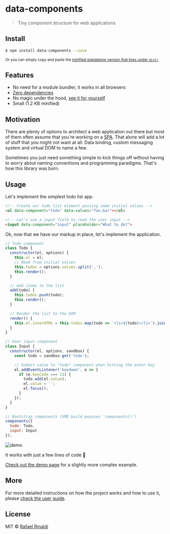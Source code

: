 [demo-url]: https://rafaelrinaldi.github.io/data-components
[dist-url]: https://raw.githubusercontent.com/rafaelrinaldi/data-components/master/dist/index.min.js
[index]: https://github.com/rafaelrinaldi/data-components/blob/master/index.js
[manifest]: https://github.com/rafaelrinaldi/data-components/blob/master/package.json
[spa]: https://en.wikipedia.org/wiki/Single-page_application
[url]: http://rinaldi.io

# data-components

> Tiny component structure for web applications

## Install

```sh
$ npm install data-components --save
```

<sup>Or you can simply copy and paste the [minified standalone version that lives under `dist/`][dist-url]</sup>

## Features

* No need for a module bundler, it works in all browsers
* [Zero dependencies][manifest]
* No magic under the hood, [see it for yourself][index]
* Small (1.2 KB minified)

## Motivation

There are plenty of options to architect a web application out there but most of them often assume that you're working on a [SPA][spa]. That alone will add a lot of stuff that you might not want at all. Data binding, custom messaging system and virtual DOM to name a few.

Sometimes you just need something simple to kick things off without having to worry about naming conventions and programming paradigms. That's how this library was born.

## Usage

Let's implement the simplest todo list app.

```html
<!-- Create our todo list element passing some initial values -->
<ul data-component="todo" data-values="foo,bar"></ul>

<!-- Let's use a input field to read the user input -->
<input data-component="input" placeholder="What to do?">
```

Ok, now that we have our markup in place, let's implement the application.

```js
// Todo component
class Todo {
  constructor(el, options) {
    this.el = el;
    // Read from initial values
    this.todos = options.values.split(',');
    this.render();
  }

  // Add items to the list
  add(todo) {
    this.todos.push(todo);
    this.render();
  }

  // Render the list to the DOM
  render() {
    this.el.innerHTML = this.todos.map(todo => `<li>${todo}</li>`).join('');
  }
}

// User input component
class Input {
  constructor(el, options, sandbox) {
    const todo = sandbox.get('todo');

    // Submit value to "todo" component when hitting the enter key
    el.addEventListener('keydown', e => {
      if (e.keyCode === 13) {
        todo.add(el.value);
        el.value = '';
        el.focus();
      }
    });
  }
}

// Bootstrap components (UMD build exposes `components()`)
components({
  todo: Todo,
  input: Input
});
```

![demo](./demo.gif)

It works with just a few lines of code :tada:

[Check out the demo page][demo-url] for a slightly more complex example.

## More

For more detailed instructions on how the project works and how to use it, please [check the user guide](/GUIDE.md).

## License

MIT © [Rafael Rinaldi][url]
